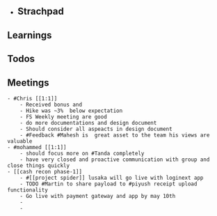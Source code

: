 - ## Strachpad
## Learnings
## Todos
## Meetings
	- #Chris [[1:1]]
		- Received bonus and
		- Hike was ~3%  below expectation
		- FS Weekly meeting are good
		- do more documentations and design document
		- Should consider all aspeacts in design document
		- #Feedback #Mahesh is  great asset to the team his views are valuable
	- #mohammed [[1:1]]
		- should focus more on #Tanda completely
		- have very closed and proactive communication with group and close things quickly
	- [[cash recon phase-1]]
		- #[[project spider]] lusaka will go live with loginext app
		- TODO #Martin to share payload to #piyush receipt upload functionality
		- Go live with payment gateway and app by may 10th
		-
		-